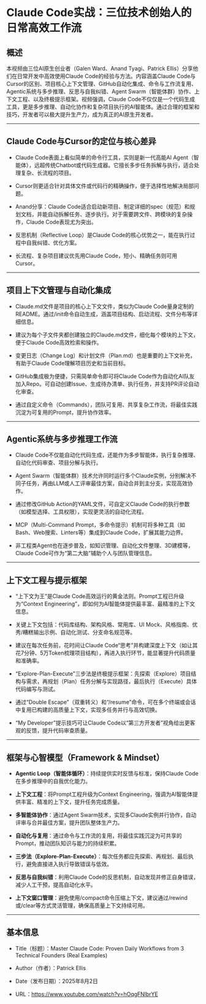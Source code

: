 # Claude Code实战：三位技术创始人的日常高效工作流

## 概述

本视频由三位AI原生创业者（Galen Ward、Anand Tyagi、Patrick Ellis）分享他们在日常开发中高效使用Claude Code的经验与方法。内容涵盖Claude Code与Cursor的区别、项目核心上下文管理、GitHub自动化集成、命令与工作流复用、Agentic系统与多步推理、反思与自我纠错、Agent Swarm（智能体群）协作、上下文工程、以及终极提示框架。视频强调，Claude Code不仅仅是一个代码生成工具，更是多步推理、自动化协作和复杂项目执行的AI智能体。通过合理的框架和技巧，开发者可以极大提升生产力，成为真正的AI原生开发者。

---

## Claude Code与Cursor的定位与核心差异

- Claude Code表面上看似简单的命令行工具，实则是新一代高能AI Agent（智能体），远超传统Chatbot或代码生成器。它擅长多步任务拆解与执行，适合处理复杂、长流程的项目。
    
- Cursor则更适合针对具体文件或代码行的精确操作，便于选择性地解决局部问题。
    
- Anand分享：Claude Code适合启动新项目、制定详细的spec（规范）和规划文档，并能自动拆解任务、逐步执行。对于需要跨文件、跨模块的复杂操作，Claude Code表现尤为突出。
    
- 反思机制（Reflective Loop）是Claude Code的核心优势之一，能在执行过程中自我纠错、优化方案。
    
- 长流程、复杂项目建议优先用Claude Code，短小、精确任务则可用Cursor。
    

---

## 项目上下文管理与自动化集成

- Claude.md文件是项目的核心上下文文件，类似为Claude Code量身定制的README。通过/init命令自动生成，涵盖项目结构、启动流程、文件分布等详细信息。
    
- 建议为每个子文件夹都创建独立的Claude.md文件，细化每个模块的上下文，便于Claude Code高效检索和操作。
    
- 变更日志（Change Log）和计划文件（Plan.md）也是重要的上下文补充，有助于Claude Code理解项目历史和当前目标。
    
- GitHub集成极为便捷，只需简单命令即可将Claude Code作为自动化AI队友加入Repo。可自动创建Issue、生成待办清单、执行任务，并支持PR评论自动化审查。
    
- 通过自定义命令（Commands），团队可复用、共享复杂工作流，将最佳实践沉淀为可复用的Prompt，提升协作效率。
    

---

## Agentic系统与多步推理工作流

- Claude Code不仅能自动化代码生成，还能作为多步智能体，执行复杂推理、自动化代码审查、项目分解与执行。
    
- Agent Swarm（智能体群）技术允许同时运行多个Claude实例，分别解决不同子任务，再由LLM或人工评审最佳方案，自动合并到主分支，实现高效协作。
    
- 通过修改GitHub Action的YAML文件，可自定义Claude Code的执行参数（如模型选择、工具权限），实现更灵活的自动化流程。
    
- MCP（Multi-Command Prompt，多命令提示）机制可将多种工具（如Bash、Web搜索、Linters等）集成到Claude Code，扩展其能力边界。
    
- 非工程类Agent也在逐步普及，如知识管理、自动化文件整理、3D建模等，Claude Code可作为“第二大脑”辅助个人与团队管理信息。
    

---

## 上下文工程与提示框架

- “上下文为王”是Claude Code高效运行的黄金法则。Prompt工程已升级为“Context Engineering”，即如何为AI智能体提供最丰富、最精准的上下文信息。
    
- 关键上下文包括：代码库结构、架构风格、常用库、UI Mock、风格指南、优秀/糟糕输出示例、自动化测试、分支命名规范等。
    
- 建议在每次任务前，花时间让Claude Code“思考”并构建深度上下文（如让其花7分钟、5万Token梳理项目结构），再进入执行环节，能显著提升代码质量和准确率。
    
- “Explore-Plan-Execute”三步法是终极提示框架：先探索（Explore）项目结构与需求，再规划（Plan）任务分解与实现路径，最后执行（Execute）具体代码编写与测试。
    
- 通过“Double Escape”（双重转义）和“/resume”命令，可在多个终端或会话中复用已构建的高质量上下文，实现多任务并行与高效切换。
    
- “My Developer”提示技巧可让Claude Code以“第三方开发者”视角给出更客观的反馈，提升代码审查质量。
    

---

## 框架与心智模型（Framework & Mindset）

- **Agentic Loop（智能体循环）**：持续提供实时反馈与标准，保持Claude Code在多步推理中的自我优化能力。
    
- **上下文工程**：将Prompt工程升级为Context Engineering，强调为AI智能体提供丰富、精准的上下文，提升任务完成质量。
    
- **多智能体协作**：通过Agent Swarm技术，实现多Claude实例并行协作，自动评审与合并最佳方案，提升团队整体生产力。
    
- **自动化与复用**：通过命令与工作流的复用，将最佳实践沉淀为可共享的Prompt，推动团队知识与能力的持续积累。
    
- **三步法（Explore-Plan-Execute）**：每次任务都应先探索、再规划、最后执行，避免直接进入执行导致错误与低效。
    
- **反思与自我纠错**：利用Claude Code的反思机制，自动发现并修正自身错误，减少人工干预，提高自动化水平。
    
- **上下文窗口管理**：避免使用/compact命令压缩上下文，建议通过/rewind或/clear等方式灵活管理，确保高质量上下文持续可用。
    

---

## 基本信息

- Title（标题）：Master Claude Code: Proven Daily Workflows from 3 Technical Founders (Real Examples)
    
- Author（作者）：Patrick Ellis
    
- Date（发布日期）：2025年8月2日
    
- URL：https://www.youtube.com/watch?v=hOqgFNlbrYE